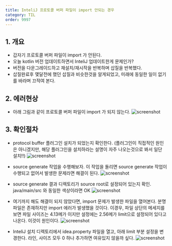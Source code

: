 ```yaml
---
title: InteliJ 프로토콜 버퍼 파일이 import 안되는 경우
category: TIL
order: 9997
---
```


## 1. 개요

* 갑자기 프로토콜 버퍼 파일이 import 가 안된다.
* 오늘 kotlin 버전 업데이트하면서 InteliJ 업데이트한게 문제인가?
* 버전을 다운그레이드하고 재설치/재시작을 반복하며 삽질을 반복했다.
* 삽질완료후 몇달전에 했던 삽질과 비슷한것을 알게되었고, 미래에 동일한 일이 없기를 바라며 끄적여 본다.

## 2. 에러현상

* 아래 그림과 같이 프로토콜 버퍼 파일이 import 가 되지 않는다.
![screenshot](../../../images/202205/intelij_import_error.png)


## 3. 확인절차

* protocol buffer 플러그인 설치가 되었는지 확인한다. (플러그인이 직접적인 원인은 아니겠지만, 해당 플러그인을 설치하라는 설명이 자주 나오는것으로 봐서 일단 설치!!)
![screenshot](../../../images/202205/intelij_plugin_install.png)

* source generate 작업을 수행해보자. 이 작업을 돌리면 source generate 작업이 수행되고 없어서 발생한 문제라면 해결이 된다.
![screenshot](../../../images/202205/intelij_maven_source_generate.png)

* source generate 결과 디렉토리가 source root로 설정되어 있는지 확인. java/main/src 와 동일한 색상이라면 OK
![screenshot](../../../images/202205/intelij_source_root.png)

* 여기까지 해도 해결이 되지 않았다면, import 문제가 발생한 파일을 열어본다. 분명 파일은 존재하지만 import 에러가 발생했을 것이다.
이경우, 파일 상단의 메세지를 보면 파일 사이즈는 4.13메가 이지만 설정에는 2.56메가 limit으로 설정되어 있다고 나온다. 
이것이 원인이다.
![screenshot](../../../images/202205/intelij_protobuf_file.png)

* InteliJ 설치 디렉토리에서 idea.property 파일을 열고, 아래 limit 부분 설정을 변경한다. 라인, 사이즈 모두 0 하나 추가하면 여유있지 않을까 싶다.
![screenshot](../../../images/202205/intelij_property.png)
